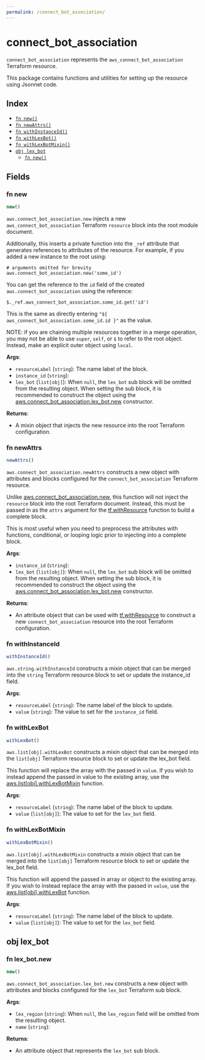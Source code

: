 ```yaml
---
permalink: /connect_bot_association/
---
```


# connect_bot_association

`connect_bot_association` represents the `aws_connect_bot_association` Terraform resource.



This package contains functions and utilities for setting up the resource using Jsonnet code.


## Index

* [`fn new()`](#fn-new)
* [`fn newAttrs()`](#fn-newattrs)
* [`fn withInstanceId()`](#fn-withinstanceid)
* [`fn withLexBot()`](#fn-withlexbot)
* [`fn withLexBotMixin()`](#fn-withlexbotmixin)
* [`obj lex_bot`](#obj-lex_bot)
  * [`fn new()`](#fn-lex_botnew)

## Fields

### fn new

```ts
new()
```


`aws.connect_bot_association.new` injects a new `aws_connect_bot_association` Terraform `resource`
block into the root module document.

Additionally, this inserts a private function into the `_ref` attribute that generates references to attributes of the
resource. For example, if you added a new instance to the root using:

    # arguments omitted for brevity
    aws.connect_bot_association.new('some_id')

You can get the reference to the `id` field of the created `aws.connect_bot_association` using the reference:

    $._ref.aws_connect_bot_association.some_id.get('id')

This is the same as directly entering `"${ aws_connect_bot_association.some_id.id }"` as the value.

NOTE: if you are chaining multiple resources together in a merge operation, you may not be able to use `super`, `self`,
or `$` to refer to the root object. Instead, make an explicit outer object using `local`.

**Args**:
  - `resourceLabel` (`string`): The name label of the block.
  - `instance_id` (`string`): 
  - `lex_bot` (`list[obj]`):  When `null`, the `lex_bot` sub block will be omitted from the resulting object. When setting the sub block, it is recommended to construct the object using the [aws.connect_bot_association.lex_bot.new](#fn-connect_bot_associationlex_botnew) constructor.

**Returns**:
- A mixin object that injects the new resource into the root Terraform configuration.


### fn newAttrs

```ts
newAttrs()
```


`aws.connect_bot_association.newAttrs` constructs a new object with attributes and blocks configured for the `connect_bot_association`
Terraform resource.

Unlike [aws.connect_bot_association.new](#fn-connect_bot_associationnew), this function will not inject the `resource`
block into the root Terraform document. Instead, this must be passed in as the `attrs` argument for the
[tf.withResource](https://github.com/tf-libsonnet/core/tree/main/docs#fn-withresource) function to build a complete block.

This is most useful when you need to preprocess the attributes with functions, conditional, or looping logic prior to
injecting into a complete block.

**Args**:
  - `instance_id` (`string`): 
  - `lex_bot` (`list[obj]`):  When `null`, the `lex_bot` sub block will be omitted from the resulting object. When setting the sub block, it is recommended to construct the object using the [aws.connect_bot_association.lex_bot.new](#fn-connect_bot_associationlex_botnew) constructor.

**Returns**:
  - An attribute object that can be used with [tf.withResource](https://github.com/tf-libsonnet/core/tree/main/docs#fn-withresource) to construct a new `connect_bot_association` resource into the root Terraform configuration.


### fn withInstanceId

```ts
withInstanceId()
```

`aws.string.withInstanceId` constructs a mixin object that can be merged into the `string`
Terraform resource block to set or update the instance_id field.



**Args**:
  - `resourceLabel` (`string`): The name label of the block to update.
  - `value` (`string`): The value to set for the `instance_id` field.


### fn withLexBot

```ts
withLexBot()
```

`aws.list[obj].withLexBot` constructs a mixin object that can be merged into the `list[obj]`
Terraform resource block to set or update the lex_bot field.

This function will replace the array with the passed in `value`. If you wish to instead append the
passed in value to the existing array, use the [aws.list[obj].withLexBotMixin](TODO) function.


**Args**:
  - `resourceLabel` (`string`): The name label of the block to update.
  - `value` (`list[obj]`): The value to set for the `lex_bot` field.


### fn withLexBotMixin

```ts
withLexBotMixin()
```

`aws.list[obj].withLexBotMixin` constructs a mixin object that can be merged into the `list[obj]`
Terraform resource block to set or update the lex_bot field.

This function will append the passed in array or object to the existing array. If you wish
to instead replace the array with the passed in `value`, use the [aws.list[obj].withLexBot](TODO)
function.


**Args**:
  - `resourceLabel` (`string`): The name label of the block to update.
  - `value` (`list[obj]`): The value to set for the `lex_bot` field.


## obj lex_bot



### fn lex_bot.new

```ts
new()
```


`aws.connect_bot_association.lex_bot.new` constructs a new object with attributes and blocks configured for the `lex_bot`
Terraform sub block.



**Args**:
  - `lex_region` (`string`):  When `null`, the `lex_region` field will be omitted from the resulting object.
  - `name` (`string`): 

**Returns**:
  - An attribute object that represents the `lex_bot` sub block.
